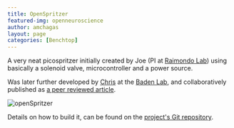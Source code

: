 ```yaml
---
title: OpenSpritzer
featured-img: openneuroscience
author: amchagas
layout: page
categories: [Benchtop]
---
```



A very neat picospritzer initially created by Joe (PI at [Raimondo Lab](http://raimondolab.com/)) using basically a solenoid valve, microcontroller and a power source.

Was later further developed by [Chris](https://chrisjforman.com/) at the [Baden Lab](badenlab.org), and collaboratively published as [a peer reviewed article](https://www.nature.com/articles/s41598-017-02301-2).


  ![openSpritzer](http://raimondolab.com/wp-content/uploads/2013/12/puffadder-picospritzer.jpg "first open spritzer")




Details on how to build it, can be found on the [project's Git repository](https://github.com/BadenLab/Openspritzer/).
